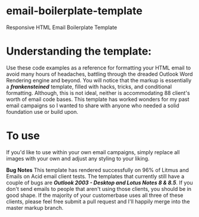 # email-boilerplate-template
Responsive HTML Email Boilerplate Template

# Understanding the template:
Use these code examples as a reference for formatting your HTML email to avoid many hours of headaches, battling through the dreaded Outlook Word Rendering engine and beyond. You will notice that the markup is essentially a **_frankensteined_** template, filled with hacks, tricks, and conditional formatting. Although, this is not ideal, neither is accommodating 88 client's worth of email code bases. This template has worked wonders for my past email campaigns so I wanted to share with anyone who needed a solid foundation use or build upon.

# To use
If you'd like to use within your own email campaigns, simply replace all images with your own and adjust any styling to your liking.

**Bug Notes** 
This template has rendered successfully on 96% of Litmus and Emails on Acid email client tests. The templates that currently still have a couple of bugs are **_Outlook 2003 - Desktop and Lotus Notes 8 & 8.5_**. If you don't send emails to people that aren't using those clients, you should be in good shape. If the majority of your customerbase uses all three of these clients, please feel free submit a pull request and I'll happily merge into the master markup branch.
